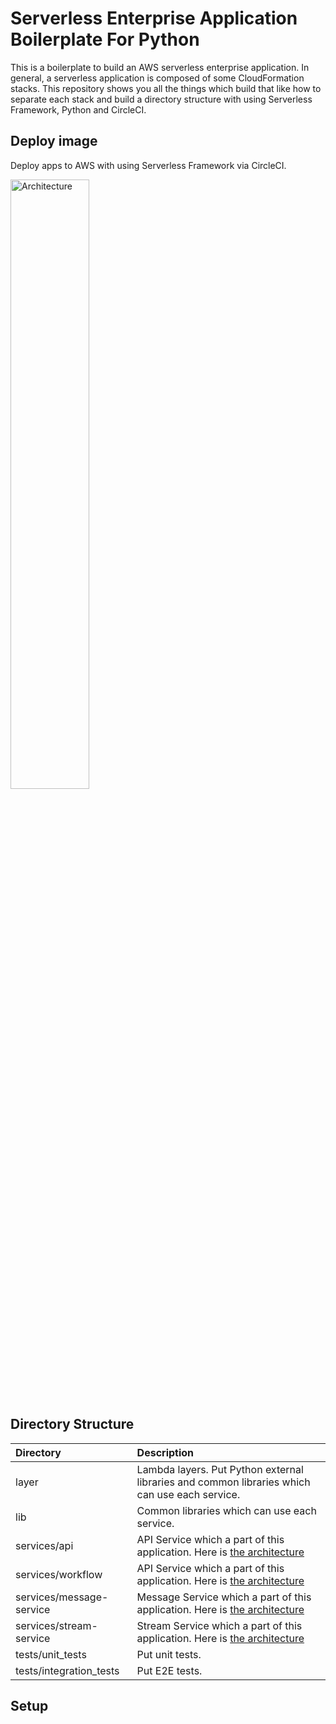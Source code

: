 # Serverless Enterprise Application Boilerplate For Python
This is a boilerplate to build an AWS serverless enterprise application. In general, a serverless application is composed of some CloudFormation stacks. This repository shows you all the things which build that like how to separate each stack and build a directory structure with using Serverless Framework, Python and CircleCI.

## Deploy image
Deploy apps to AWS with using Serverless Framework via CircleCI.

<img src="https://raw.githubusercontent.com/serverless-operations/serverless-enterprise-application-boilerplate-for-python/master/service.png" alt="Architecture" width="50%;">

## Directory Structure

| Directory | Description |
|:---|:---|
|layer |Lambda layers. Put Python external libraries and common libraries which can use each service. |
|lib |Common libraries which can use each service. |
|services/api |API Service which a part of this application. Here is [the architecture](https://github.com/serverless-operations/serverless-enterprise-application-boilerplate-for-python/tree/master/services/api) |
|services/workflow |API Service which a part of this application. Here is [the architecture](https://github.com/serverless-operations/serverless-enterprise-application-boilerplate-for-python/tree/master/services/workflow-service) |
|services/message-service |Message Service which a part of this application. Here is [the architecture](https://github.com/serverless-operations/serverless-enterprise-application-boilerplate-for-python/tree/master/services/message-service) |
|services/stream-service |Stream Service which a part of this application. Here is [the architecture](https://github.com/serverless-operations/serverless-enterprise-application-boilerplate-for-python/tree/master/services/stream-service) |
|tests/unit_tests |Put unit tests. |
|tests/integration_tests |Put E2E tests. |



## Setup
